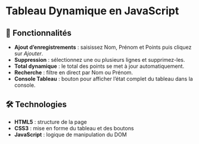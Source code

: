 # Tableau Dynamique en JavaScript

## 🚀 Fonctionnalités
- **Ajout d’enregistrements** : saisissez Nom, Prénom et Points puis cliquez sur *Ajouter*.
- **Suppression** : sélectionnez une ou plusieurs lignes et supprimez-les.
- **Total dynamique** : le total des points se met à jour automatiquement.
- **Recherche** : filtre en direct par Nom ou Prénom.
- **Console Tableau** : bouton pour afficher l’état complet du tableau dans la console.

## 🛠️ Technologies
- **HTML5** : structure de la page  
- **CSS3** : mise en forme du tableau et des boutons  
- **JavaScript** : logique de manipulation du DOM
